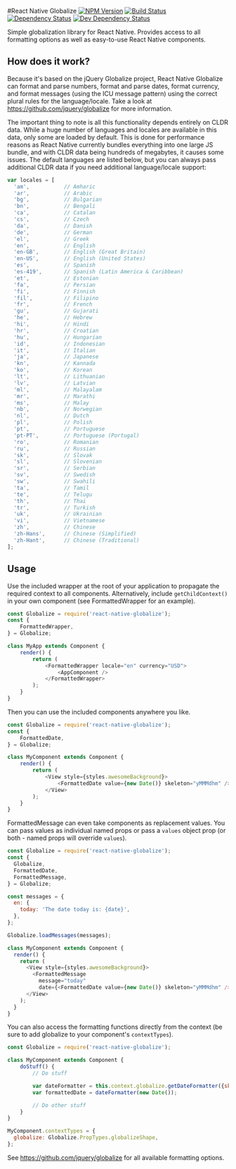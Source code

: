 #React Native Globalize
[![NPM Version][npm-image]][npm-url] [![Build Status][build-image]][build-url] [![Dependency Status][depstat-image]][depstat-url] [![Dev Dependency Status][devdepstat-image]][devdepstat-url]

Simple globalization library for React Native. Provides access to all formatting options as well as easy-to-use React Native components.

## How does it work?

Because it's based on the jQuery Globalize project, React Native Globalize can format and parse numbers, format and parse dates, format currency, and format messages (using the ICU message pattern) using the correct plural rules for the language/locale. Take a look at https://github.com/jquery/globalize for more information.

The important thing to note is all this functionality depends entirely on CLDR data. While a huge number of languages and locales are available in this data, only some are loaded by default. This is done for performance reasons as React Native currently bundles everything into one large JS bundle, and with CLDR data being hundreds of megabytes, it causes some issues. The default languages are listed below, but you can always pass additional CLDR data if you need additional language/locale support:

```javascript
var locales = [
  'am',           // Amharic
  'ar',           // Arabic
  'bg',           // Bulgarian
  'bn',           // Bengali
  'ca',           // Catalan
  'cs',           // Czech
  'da',           // Danish
  'de',           // German
  'el',           // Greek
  'en',           // English
  'en-GB',        // English (Great Britain)
  'en-US',        // English (United States)
  'es',           // Spanish
  'es-419',       // Spanish (Latin America & Caribbean)
  'et',           // Estonian
  'fa',           // Persian
  'fi',           // Finnish
  'fil',          // Filipino
  'fr',           // French
  'gu',           // Gujarati
  'he',           // Hebrew
  'hi',           // Hindi
  'hr',           // Croatian
  'hu',           // Hungarian
  'id',           // Indonesian
  'it',           // Italian
  'ja',           // Japanese
  'kn',           // Kannada
  'ko',           // Korean
  'lt',           // Lithuanian
  'lv',           // Latvian
  'ml',           // Malayalam
  'mr',           // Marathi
  'ms',           // Malay
  'nb',           // Norwegian
  'nl',           // Dutch
  'pl',           // Polish
  'pt',           // Portuguese
  'pt-PT',        // Portuguese (Portugal)
  'ro',           // Romanian
  'ru',           // Russian
  'sk',           // Slovak
  'sl',           // Slovenian
  'sr',           // Serbian
  'sv',           // Swedish
  'sw',           // Swahili
  'ta',           // Tamil
  'te',           // Telugu
  'th',           // Thai
  'tr',           // Turkish
  'uk',           // Ukrainian
  'vi',           // Vietnamese
  'zh',           // Chinese
  'zh-Hans',      // Chinese (Simplified)
  'zh-Hant',      // Chinese (Traditional)
];
```

## Usage

Use the included wrapper at the root of your application to propagate the required context to all components. Alternatively, include `getChildContext()` in your own component (see FormattedWrapper for an example).

```javascript
const Globalize = require('react-native-globalize');
const {
	FormattedWrapper,	
} = Globalize;

class MyApp extends Component {
	render() {
		return (
			<FormattedWrapper locale="en" currency="USD">
				<AppComponent />
			</FormattedWrapper>
		);
	}
}
```

Then you can use the included components anywhere you like.
```javascript
const Globalize = require('react-native-globalize');
const {
	FormattedDate,
} = Globalize;

class MyComponent extends Component {
	render() {
		return (
			<View style={styles.awesomeBackground}>
				<FormattedDate value={new Date()} skeleton="yMMMdhm" />
			</View>
		);
	}
}
```

FormattedMessage can even take components as replacement values. You can pass values as individual named props or pass a `values` object prop (or both - named props will override `values`).
```javascript
const Globalize = require('react-native-globalize');
const {
  Globalize,
  FormattedDate,
  FormattedMessage,
} = Globalize;

const messages = {
  en: {
    today: 'The date today is: {date}',
  },
};

Globalize.loadMessages(messages);

class MyComponent extends Component {
  render() {
    return (
      <View style={styles.awesomeBackground}>
        <FormattedMessage
          message="today"
          date={<FormattedDate value={new Date()} skeleton="yMMMdhm" />} />
      </View>
    );
  }
}
```

You can also access the formatting functions directly from the context (be sure to add globalize to your component's `contextTypes`).

```javascript
const Globalize = require('react-native-globalize');

class MyComponent extends Component {
	doStuff() {
		// Do stuff

		var dateFormatter = this.context.globalize.getDateFormatter({skeleton: "yMMMdhm"});
		var formattedDate = dateFormatter(new Date());

		// Do other stuff
	}
}

MyComponent.contextTypes = {
  globalize: Globalize.PropTypes.globalizeShape,
};
```

See https://github.com/jquery/globalize for all available formatting options.

[build-url]: https://travis-ci.org/joshswan/react-native-globalize
[build-image]: https://travis-ci.org/joshswan/react-native-globalize.svg?branch=master
[depstat-url]: https://david-dm.org/joshswan/react-native-globalize
[depstat-image]: https://david-dm.org/joshswan/react-native-globalize.svg
[devdepstat-url]: https://david-dm.org/joshswan/react-native-globalize#info=devDependencies
[devdepstat-image]: https://david-dm.org/joshswan/react-native-globalize/dev-status.svg
[npm-url]: https://www.npmjs.com/package/react-native-globalize
[npm-image]: https://badge.fury.io/js/react-native-globalize.svg
